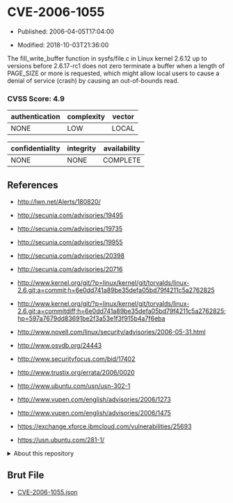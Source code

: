 # CVE-2006-1055

- Published: 2006-04-05T17:04:00

- Modified: 2018-10-03T21:36:00

The fill_write_buffer function in sysfs/file.c in Linux kernel 2.6.12 up to versions before 2.6.17-rc1 does not zero terminate a buffer when a length of PAGE_SIZE or more is requested, which might allow local users to cause a denial of service (crash) by causing an out-of-bounds read.

### CVSS Score: **4.9**

| authentication | complexity | vector |
| --- | --- | --- |
| NONE | LOW | LOCAL |

| confidentiality | integrity | availability |
| --- | --- | --- |
| NONE | NONE | COMPLETE |

## References

* http://lwn.net/Alerts/180820/

* http://secunia.com/advisories/19495

* http://secunia.com/advisories/19735

* http://secunia.com/advisories/19955

* http://secunia.com/advisories/20398

* http://secunia.com/advisories/20716

* http://www.kernel.org/git/?p=linux/kernel/git/torvalds/linux-2.6.git;a=commit;h=6e0dd741a89be35defa05bd79f4211c5a2762825

* http://www.kernel.org/git/?p=linux/kernel/git/torvalds/linux-2.6.git;a=commitdiff;h=6e0dd741a89be35defa05bd79f4211c5a2762825;hp=597a7679dd83691be2f3a53e1f3f915b4a7f6eba

* http://www.novell.com/linux/security/advisories/2006-05-31.html

* http://www.osvdb.org/24443

* http://www.securityfocus.com/bid/17402

* http://www.trustix.org/errata/2006/0020

* http://www.ubuntu.com/usn/usn-302-1

* http://www.vupen.com/english/advisories/2006/1273

* http://www.vupen.com/english/advisories/2006/1475

* https://exchange.xforce.ibmcloud.com/vulnerabilities/25693

* https://usn.ubuntu.com/281-1/

<details>
<summary>About this repository</summary> 

  This repository is part of the project [Live Hack CVE](https://github.com/Live-Hack-CVE). Main website can be found [www.live-hack.org](https://www.live-hack.org) 
  
  Made by [Sn0wAlice](https://github.com/Sn0wAlice) for the people that care about security and need to have a feed of the latest CVEs. Hope you enjoy it, don't forget to star the repo and follow me on [Twitter](https://twitter.com/Sn0wAlice) and [Github](https://github.com/Sn0wAlice). And that is my [personnal website](https://www.alice-snow.me/)

  - [Home Page](https://github.com/Live-Hack-CVE)
  - [Framework](https://github.com/Live-Hack-CVE/cve-framework)
  - [CVE database](https://github.com/Live-Hack-CVE/full_database)
  - [Changelog](https://github.com/Live-Hack-CVE/Changelog)
</details>

## Brut File

* [CVE-2006-1055.json](https://raw.githubusercontent.com/Live-Hack-CVE/full_database/main/cves/2006/CVE-2006-1055.json)

